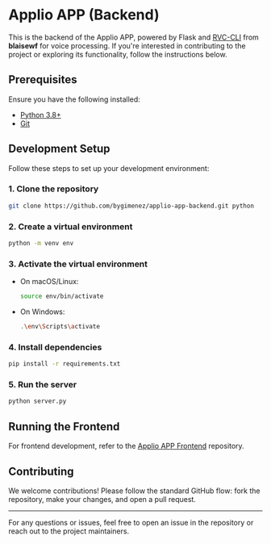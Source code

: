 # Applio APP (Backend)

This is the backend of the Applio APP, powered by Flask and [RVC-CLI](https://github.com/blaise-io/rvc) from **blaisewf** for voice processing. If you're interested in contributing to the project or exploring its functionality, follow the instructions below.

## Prerequisites

Ensure you have the following installed:

- [Python 3.8+](https://www.python.org/downloads/)
- [Git](https://git-scm.com/)

## Development Setup

Follow these steps to set up your development environment:

### 1. Clone the repository
```bash
git clone https://github.com/bygimenez/applio-app-backend.git python
```

### 2. Create a virtual environment
```bash
python -m venv env
```

### 3. Activate the virtual environment

- On macOS/Linux:
  ```bash
  source env/bin/activate
  ```
- On Windows:
  ```bash
  .\env\Scripts\activate
  ```

### 4. Install dependencies
```bash
pip install -r requirements.txt
```

### 5. Run the server
```bash
python server.py
```

## Running the Frontend

For frontend development, refer to the [Applio APP Frontend](https://github.com/bygimenez/applio-app-frontend) repository.

## Contributing

We welcome contributions! Please follow the standard GitHub flow: fork the repository, make your changes, and open a pull request. 

---

For any questions or issues, feel free to open an issue in the repository or reach out to the project maintainers.
```
